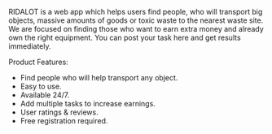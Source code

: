 RIDALOT is a web app which helps users find people, who will transport big objects, massive amounts of goods or toxic waste to the nearest waste site. We are focused on finding those who want to earn extra money and already own the right equipment. You can post your task here and get results immediately.

Product Features: 
- Find people who will help transport any object.
- Easy to use.
- Available 24/7.
- Add multiple tasks to increase earnings.
- User ratings & reviews.
- Free registration required.
